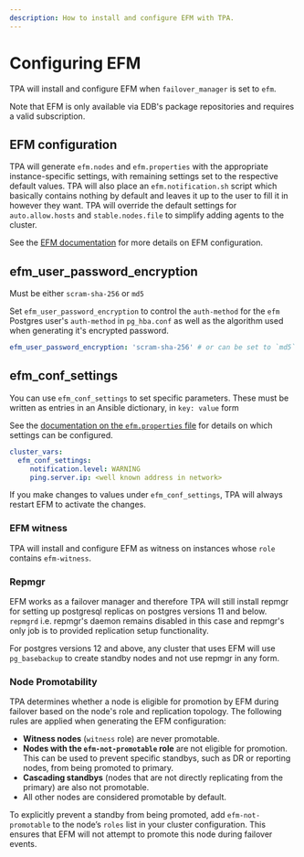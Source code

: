 ```yaml
---
description: How to install and configure EFM with TPA.
---
```


# Configuring EFM

TPA will install and configure EFM when `failover_manager` is set to
`efm`.

Note that EFM is only available via EDB's package repositories
and requires a valid subscription.

## EFM configuration

TPA will generate `efm.nodes` and `efm.properties` with the appropriate
instance-specific settings, with remaining settings set to the respective
default values. TPA will also place an `efm.notification.sh` script which
basically contains nothing by default and leaves it up to the user to fill it
in however they want. TPA will override the default settings for
`auto.allow.hosts` and `stable.nodes.file` to simplify adding agents
to the cluster.

See the [EFM documentation](https://www.enterprisedb.com/docs/efm/latest/)
for more details on EFM configuration.

## efm_user_password_encryption

Must be either `scram-sha-256` or `md5`

Set `efm_user_password_encryption` to control the `auth-method` for the 
`efm` Postgres user's `auth-method` in `pg_hba.conf` as well as the algorithm 
used when generating it's encrypted password.

```yaml
efm_user_password_encryption: 'scram-sha-256' # or can be set to `md5`
```

## efm_conf_settings

You can use `efm_conf_settings` to set specific parameters.
These must be written as entries in an Ansible dictionary, in `key: value` form

See the [documentation on the `efm.properties` file](https://www.enterprisedb.com/docs/efm/latest/04_configuring_efm/01_cluster_properties/)
for details on which settings can be configured.

```yaml
cluster_vars:
  efm_conf_settings:
     notification.level: WARNING
     ping.server.ip: <well known address in network>
```

If you make changes to values under `efm_conf_settings`, TPA will always
restart EFM to activate the changes.

### EFM witness

TPA will install and configure EFM as witness on instances whose `role`
contains `efm-witness`.

### Repmgr

EFM works as a failover manager and therefore TPA will still install
repmgr for setting up postgresql replicas on postgres versions 11 and
below. `repmgrd` i.e. repmgr's daemon remains disabled in this case and
repmgr's only job is to provided replication setup functionality.

For postgres versions 12 and above, any cluster that uses EFM will use
`pg_basebackup` to create standby nodes and not use repmgr in any form.

### Node Promotability

TPA determines whether a node is eligible for promotion by EFM during
failover based on the node's role and replication topology. The following
rules are applied when generating the EFM configuration:

- **Witness nodes** (`witness` role) are never promotable.
- **Nodes with the `efm-not-promotable` role** are not eligible for
  promotion. This can be used to prevent specific standbys, such as DR or
  reporting nodes, from being promoted to primary.
- **Cascading standbys** (nodes that are not directly replicating from the
  primary) are also not promotable.
- All other nodes are considered promotable by default.

To explicitly prevent a standby from being promoted, add
`efm-not-promotable` to the node’s `roles` list in your cluster
configuration. This ensures that EFM will not attempt to promote this node during
failover events.

